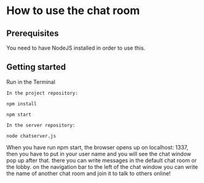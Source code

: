# How to use the chat room

## Prerequisites
You need to have NodeJS installed in order to use this.

## Getting started
Run in the Terminal

```
In the project repository:

npm install

npm start

In the server repository:

node chatserver.js

```

When you have run npm start, the browser opens up on localhost: 1337, then you have to put in your user name and you will see the chat window pop up after that. there you can write messages in the default chat room or the lobby. on the navigation bar to the left of the chat window you can write the name of another chat room and join it to talk to others online!
